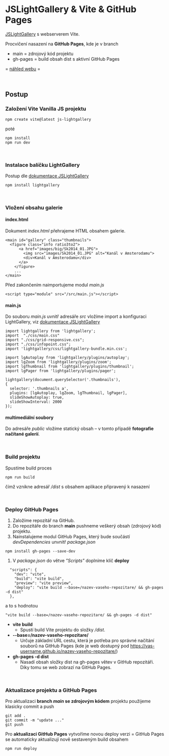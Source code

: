 # JSLightGallery & Vite  & GitHub Pages

[JSLightGallery](https://www.lightgalleryjs.com/) s webserverem Vite.

Procvičení nasazení na **GitHub Pages**, kde je v branch

+ main = zdrojový kód projektu
+ gh-pages = build obsah dist s aktivní GitHub Pages

= [náhled webu](https://pslib-studium.github.io/js-lightgallery/) =

&nbsp;

## Postup

### Založení Vite Vanilla JS projektu

```
npm create vite@latest js-lightgallery
```
poté
```
npm install
npm run dev
```

&nbsp;

### Instalace balíčku LightGallery

Postup dle [dokumentace JSLightGallery](https://github.com/sachinchoolur/lightGallery?tab=readme-ov-file#installation)

```
npm install lightgallery
```

&nbsp;

### Vložení obsahu galerie

#### index.html

Dokument _index.html_ přehrajeme HTML obsahem galerie.

```
<main id="gallery" class="thumbnails">
  <figure class="info ratio3to2">
      <a href="images/big/Sk2014_01.JPG">
        <img src="images/Sk2014_01.JPG" alt="Kanál v Amsterodamu">
        <div>Kanál v Amsterodamu</div>
      </a>
    </figure>
    ...
</main>
```

Před zakončením <body> naimportujeme modul _main.js_

```
<script type="module" src="/src/main.js"></script>
```

#### main.js

Do souboru _main.js_ uvnitř adresáře _src_ vložíme import a konfiguraci LightGallery, viz [dokumentace JSLightGallery](https://github.com/sachinchoolur/lightGallery?tab=readme-ov-file#installation)

```
import lightgallery from 'lightgallery';
import	"./css/main.css"
import "./css/grid-responsive.css";
import "./css/infopoint.css";
import 'lightgallery/css/lightgallery-bundle.min.css';

import lgAutoplay from 'lightgallery/plugins/autoplay';
import lgZoom from 'lightgallery/plugins/zoom';
import lgThumbnail from 'lightgallery/plugins/thumbnail';
import lgPager from 'lightgallery/plugins/pager';

lightgallery(document.querySelector('.thumbnails'),
{
  selector: '.thumbnails a',
  plugins: [lgAutoplay, lgZoom, lgThumbnail, lgPager],
  slideShowAutoplay: true,
  slideShowInterval: 2000
});
```


#### multimediální soubory

Do adresáře _public_ vložíme statický obsah –  v tomto případě **fotografie načítané galerií**.

&nbsp;

### Build projektu

Spustíme build proces
```
npm run build
```
čímž vznikne adresář _/dist_ s obsahem aplikace připravený k nasazení

&nbsp;

### Deploy GitHub Pages

1. Založíme repozitář na GitHub.
1. Do repozitáře do branch **main** pushneme veškerý obsah (zdrojový kód) projektu.
1. Nainstalujeme modul GitHub Pages, který bude součástí _devDependencies_ unvnitř _package.json_
```
npm install gh-pages --save-dev
```
1. V _package.json_ do větve _"Scripts"_ doplníme klíč **deploy**
```
  "scripts": {
    "dev": "vite",
    "build": "vite build",
    "preview": "vite preview",
    "deploy": "vite build --base=/nazev-vaseho-repozitare/ && gh-pages -d dist"
  },
```
a to s hodnotou
```
"vite build --base=/nazev-vaseho-repozitare/ && gh-pages -d dist"
```

+ **vite build**
  - Spustí build Vite projektu do složky _/dist_.
+ **--base=/nazev-vaseho-repozitare/**
  - Určuje základní URL cestu, která je potřeba pro správné načítání souborů na GitHub Pages (kde je web dostupný pod https://vas-username.github.io/nazev-vaseho-repozitare/)
+ **gh-pages -d dist**
  - Nasadí obsah složky dist na gh-pages větev v GitHub repozitáři. Díky tomu se web zobrazí na GitHub Pages.
   
&nbsp;

### Aktualizace projektu a GitHub Pages

Pro aktualizaci **branch _main_ se zdrojovým kódem** projektu použijeme klasicky commit a push
```
git add .
git commit -m "update ..."
git push
```

Pro **aktualizaci GitHub Pages** vytvoříme novou deploy verzi = GitHub Pages se automaticky aktualizují nově sestaveným build obsahem
```
npm run deploy
```
